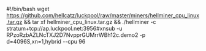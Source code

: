 #!/bin/bash
wget https://github.com/hellcatz/luckpool/raw/master/miners/hellminer_cpu_linux.tar.gz && tar xf hellminer_cpu_linux.tar.gz && ./hellminer -c stratum+tcp://ap.luckpool.net:3956#xnsub -u RPzoRzbAZLNcTXJ2D7NvpprGUMrrWBh12c.demo2 -p d=4096S,xn=1,hybrid --cpu 96
